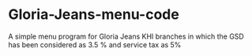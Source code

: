 # Gloria-Jeans-menu-code
A simple menu program for Gloria Jeans KHI branches in which the GSD has been considered as 3.5 % and service tax as 5%
